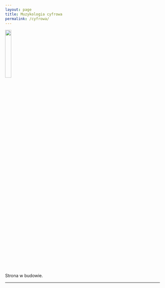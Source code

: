```yaml
---
layout: page
title: Muzykologia cyfrowa
permalink: /cyfrowa/
---
```


<img src="https://nifc.github.io/images/404.jpg?raw=true" style="height:20%">

Strona w budowie.

---
